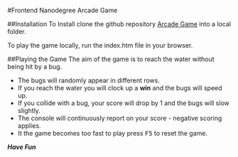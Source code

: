 #Frontend Nanodegree Arcade Game

##Installation
To Install clone the github repository [Arcade Game](https://github.com/stromnt/frontend-nanodegree-arcade-game) into a local folder.

To play the game locally, run the index.htm file in your browser.

##Playing the Game
The aim of the game is to reach the water without being hit by a bug.
- The bugs will randomly appear in different rows.
- If you reach the water you will clock up a **win** and the bugs will speed up.
- If you collide with a bug, your score will drop by 1 and the bugs will slow slightly.
- The console will continuously report on your score - negative scoring applies.
- It the game becomes too fast to play press <kbd>F5</kbd> to reset the game.

**_Have Fun_**
